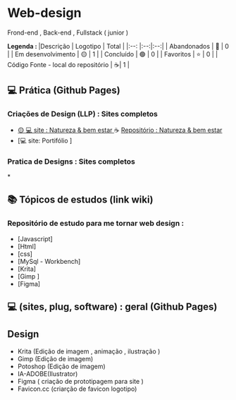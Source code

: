 # Web-design
 Frond-end , Back-end , Fullstack ( junior )
 

<strong> Legenda : </strong>
|Descrição | Logotipo   | Total |
|:--: |:--:|:--:| 
| Abandonados | 🔴 | 0 | 
| Em desenvolvimento    |  🟡  | 1 |
| Concluído   |  🟢  | 0 |
| Favoritos | ⭐  | 0 |
| Código Fonte - local do repositório | ☕|  1 |

## 💻 Prática (Github Pages) 

### Criações de Design (LLP) : Sites completos    
* [🟡 💻 site : Natureza & bem estar  ](https://leandropereira2603.github.io/site-natureza-bem-estar/) ☕ [ Repositório : Natureza & bem estar ](https://github.com/LeandroPereira2603/site-natureza-bem-estar)
* [💻 site: Portifólio ]

### Pratica de Designs : Sites completos 

*[]()



## 📚 Tópicos de estudos (link wiki)  
### Repositório de estudo para me tornar web design  : 

* [Javascript]
* [Html]
* [css]
* [MySql - Workbench]
* [Krita]
* [Gimp ]
* [Figma]


## 💻 (sites, plug, software) : geral (Github Pages) 

## Design
* Krita (Edição de imagem , animação , ilustração )
* Gimp (Edição de imagem)
* Potoshop (Edição de imagem)
* IA-ADOBE(Ilustrator)
* Figma ( criação de prototipagem para site )
* Favicon.cc (criarção de favicon logotipo)
  



